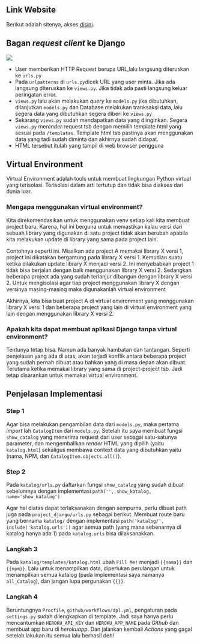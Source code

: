 ## Link Website
Berikut adalah sitenya, akses [disini](https://tugas-2-pbp-fernando.herokuapp.com/katalog/).

## Bagan *request client* ke Django
![](https://i.imgur.com/inHVqhq.jpg)

- User memberikan HTTP Request berupa URL,lalu langsung diteruskan ke `urls.py`
- Pada `urlpatterns` di `urls.py`dicek URL yang user minta. Jika ada langsung diteruskan ke `views.py`. Jika tidak ada pasti langsung keluar peringatan error.
- `views.py` lalu akan melakukan *query* ke `models.py`  jika dibutuhkan, dilanjutkan `models.py` dan Database melakukan tranksaksi data, lalu segera data yang dibutuhkan segera diberi ke `views.py`
- Sekarang `views.py` sudah mendapatkan data yang diinginkan. Segera `views.py` me*render* request tsb dengan memilih template html yang sesuai pada `/templates`. Template html tsb pastinya akan menggunakan data yang tadi sudah diminta dan akhirnya sudah didapat.
- HTML tersebut itulah yang tampil di web browser pengguna

## Virtual Environment
Virtual Environment adalah tools untuk membuat lingkungan Python virtual yang terisolasi. Terisolasi dalam arti tertutup dan tidak bisa diakses dari dunia luar.

### Mengapa menggunakan virtual environment?

Kita direkomendasikan untuk menggunakan venv setiap kali kita membuat project baru. Karena, hal ini berguna untuk memastikan kalau versi dari sebuah library yang digunakan di satu project tidak akan berubah apabila kita melakukan update di library yang sama pada project lain.

Contohnya seperti ini. Misalkan ada project A memakai library X versi 1, project ini dikatakan bergantung pada library X versi 1. Kemudian suatu ketika dilakukan update library X menjadi versi 2. Ini menyebabkan project 1 tidak bisa berjalan dengan baik menggunakan library X versi 2. Sedangkan beberapa project ada yang sudah terlanjur dibangun dengan library X versi 2. Untuk mengisolasi agar tiap project menggunakan library X dengan versinya masing-masing maka digunakanlah virtual environment

Akhirnya, kita bisa buat project A di virtual environment yang menggunakan library X versi 1 dan beberapa project yang lain di virtual environment yang lain dengan menggunakan library X versi 2.

### Apakah kita dapat membuat aplikasi Django tanpa virtual environment?

Tentunya tetap bisa. Namun ada banyak hambatan dan tantangan. Seperti penjelasan yang ada di atas, akan terjadi konflik antara beberapa project yang sudah pernah dibuat atau bahkan yang di masa depan akan dibuat. Terutama ketika memakai library yang sama di project-project tsb. Jadi tetap disarankan untuk memakai virtual environment.

## Penjelasan Implementasi
### Step 1
Agar bisa melakukan pengambilan data dari `models.py`, maka pertama *import* lah `CatalogItem` dari `models.py`.
Setelah itu saya membuat fungsi `show_catalog` yang menerima request dari user sebagai satu-satunya parameter, dan mengembalikan *render* HTML yang dipilih (yaitu `katalog.html`) sekaligus membawa context data yang dibutuhkan yaitu (nama, NPM, dan `CatalogItem.objects.all()`).


### Step 2
Pada `katalog/urls.py` daftarkan fungsi `show_catalog` yang sudah dibuat sebelumnya dengan implementasi `path('', show_katalog, name='show_katalog')`

Agar hal diatas dapat terlaksanakan dengan sempurna, perlu dibuat path juga pada `project_django/urls.py` sebagai berikut.
Membuat route baru yang bernama `katalog/` dengan implementasi `path('katalog/', include('katalog.urls'))` agar semua path (yang mana sebenarnya di katalog hanya ada 1) pada `katalog.urls` bisa dilaksanakkan.

### Langkah 3
Pada `katalog/templates/katalog.html` ubah `Fill Me!` menjadi ``{{nama}}`` dan `{{npm}}`. Lalu untuk menampilkan data, diperlukan perulangan untuk menampilkan semua katalog (pada implementasi saya namanya `all_Catalog`), dan jangan lupa pergunakan `{{}}`.

### Langkah 4
Beruntungnya `Procfile`, `github/workflows/dpl.yml`, pengaturan pada `settings.py` sudah dilengkapkan di template. Jadi saya hanya perlu mencantumkan `HEROKU_API_KEY` dan `HEROKU_APP_NAME` pada *Github* dan membuat app baru di *herokuapp*. Dan jalankan kembali *Actions* yang gagal setelah lakukan itu semua lalu berhasil deh!
